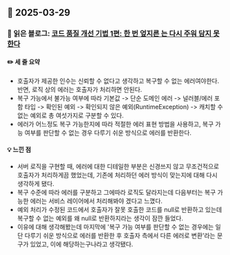## 📅 2025-03-29
### 📖 읽은 블로그: [코드 품질 개선 기법 1편: 한 번 엎지른 <error>는 다시 주워 담지 못한다](https://techblog.lycorp.co.jp/ko/techniques-for-improving-code-quality-1)
#### ✏️ 세 줄 요약
- 호출자가 제공한 인수는 신뢰할 수 없다고 생각하고 복구할 수 없는 에러여야한다. 반면, 로직 상의 에러는 호출자가 처리하면 안된다.
- 복구 가능에서 불가능 여부에 따라 기본값 -> 단순 도메인 에러 -> 널러블/에러 포함 타입 -> 확인된 예외 -> 확인되지 않은 예외(RuntimeException) -> 캐치할 수 없는 예외로 총 여섯가지로 구분할 수 있다.
- 에러가 어느정도 복구 가능한지에 따라 적절한 에러 표현 방법을 사용하고, 복구 가능 여부를 판단할 수 없는 경우 다루기 쉬운 방식으로 에러를 반환한다.
#### 💡 느낀 점
- 서버 로직을 구현할 때, 에러에 대한 디테일한 부분은 신경쓰지 않고 무조건적으로 호출자가 처리하게끔 했었는데, 기존에 처리하던 에러 방식이 맞는지에 대해 다시 생각하게 됐다.
- 복구 수준에 따라 에러를 구분하고 그에따라 로직도 달라지는데 다음부터는 복구 가능한 에러는 서비스 레이어에서 처리해봐야 겠다고 느꼈다.
- 예외 처리가 수정된 코드에서 호출자가 잘못 호출한 코드를 null로 반환하고 있는데 복구할 수 없는 예외를 왜 null로 반환하지라는 생각이 잠깐 들었다. 
- 이유에 대해 생각해봤는데 마지막에 '복구 가능 여부를 판단할 수 없는 경우에는 일단 다루기 쉬운 방식으로 에러를 반환한 후 호출자 측에서 다른 에러로 변환'라는 문구가 있었고, 이에 해당하는구나라고 생각됐다.